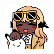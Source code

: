 <div align="center">
	<img src="https://github.com/gyaru/gyaru/raw/main/lis.png" width="150px" alt="hi">
</div>